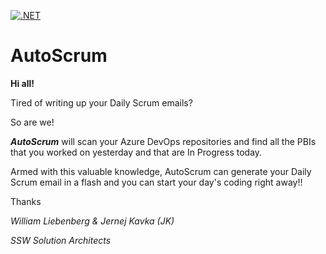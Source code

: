 [![.NET](https://github.com/jernejk/AutoScrum/actions/workflows/azure-static-web-apps-gentle-meadow-0d236b010.yml/badge.svg)](https://github.com/jernejk/AutoScrum/actions/workflows/dotnet.yml)

# AutoScrum

**Hi all!**

Tired of writing up your Daily Scrum emails?

So are we!

***AutoScrum*** will scan your Azure DevOps repositories and find all the PBIs that you worked on yesterday and that are In Progress today.

Armed with this valuable knowledge, AutoScrum can generate your Daily Scrum email in a flash and you can start your day's coding right away!!

Thanks

*William Liebenberg & Jernej Kavka (JK)*

*SSW Solution Architects*
 
